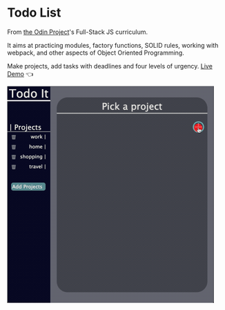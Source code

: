 # Todo List

From [the Odin Project](http://www.theodinproject.com/)'s Full-Stack JS curriculum.

It aims at practicing modules, factory functions, SOLID rules, working with webpack, and other aspects of Object Oriented Programming.

Make projects, add tasks with deadlines and four levels of urgency. 
[Live Demo](https://kamyar-mazloom.github.io/todo-list/) :point_left:

![Rrestaurant Page Demo](demo/todo-list-demo.gif)
